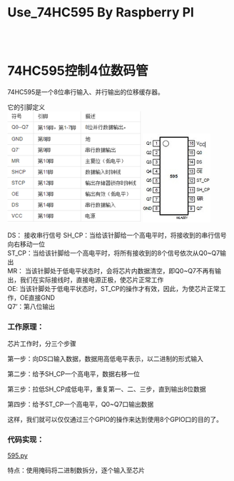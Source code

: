 # Use_74HC595 By Raspberry PI
<br><br>
# 74HC595控制4位数码管
74HC595是一个8位串行输入、并行输出的位移缓存器。

它的引脚定义<br>
<img src="https://github.com/HarsonYoung/Use_74HC595/blob/master/%E5%BC%95%E8%84%9A.png"  width="300" height="250">
<img src="https://github.com/HarsonYoung/Use_74HC595/blob/master/595.jpg"><br>


DS：   接收串行信号
SH_CP：当给该针脚给一个高电平时，将接收到的串行信号向右移动一位<br>
ST_CP：当给该针脚给一个高电平时，将所有接收到的8个信号依次从Q0\~Q7输出<br>
MR：  当该针脚处于低电平状态时，会将芯片内数据清空，即Q0\~Q7不再有输出，我们在实际接线时，直接电源正极，使芯片正常工作<br>
OE: 当该针脚处于低电平状态时，ST_CP的操作才有效，因此，为使芯片正常工作，OE直接GND<br>
Q7’：第八位输出<br>
### 工作原理：
芯片工作时，分三个步骤<br>

第一步：向DS口输入数据，数据用高低电平表示，以二进制的形式输入<br>

第二步：给予SH_CP一个高电平，数据右移一位<br>

第三步：拉低SH_CP成低电平，重复第一、二、三步，直到输出8位数据<br>

第四步：给予ST_CP一个高电平，Q0~Q7口输出数据<br>

这样，我们就可以仅仅通过三个GPIO的操作来达到使用8个GPIO口的目的了。<br>
### 代码实现：

[595.py](https://github.com/HarsonYoung/Use_74HC595/blob/master/595.py)

特点：使用掩码将二进制数拆分，逐个输入至芯片
